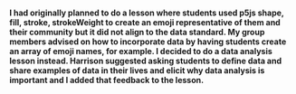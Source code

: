 #### I had originally planned to do a lesson where students used p5js shape, fill, stroke, strokeWeight to create an emoji representative of them and their community but it did not align to the data standard.  My group members advised on how to incorporate data by having students create an array of emoji names, for example.  I decided to do a data analysis lesson instead.  Harrison suggested asking students to define data and share examples of data in their lives and elicit why data analysis is important and I added that feedback to the lesson.
